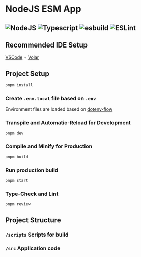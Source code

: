 
# NodeJS ESM App

##  ![NodeJS](https://img.shields.io/badge/NodeJS-6e9d58?logo=nodedotjs&logoColor=0a0c14) ![Typescript](https://img.shields.io/badge/TypeScript-4377c0?logo=typescript&logoColor=ffffff) ![esbuild](https://img.shields.io/badge/esbuild-191919?logo=esbuild) ![ESLint](https://img.shields.io/badge/ESLint-4f38bc?logo=eslint&logoColor=ffffff)

## Recommended IDE Setup

[VSCode](https://code.visualstudio.com/) + [Volar](https://marketplace.visualstudio.com/items?itemName=Vue.volar)

## Project Setup

```sh
pnpm install
```

### Create `.env.local` file based on `.env`
Environment files are loaded based on [dotenv-flow](https://github.com/kerimdzhanov/dotenv-flow)

### Transpile and Automatic-Reload for Development

```sh
pnpm dev
```

### Compile and Minify for Production

```sh
pnpm build
```

### Run production build

```sh
pnpm start
```

### Type-Check and Lint

```sh
pnpm review
```

## Project Structure

### `/scripts` Scripts for build

### `/src` Application code